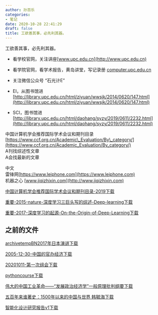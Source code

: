 ```yaml
---
author: 孙百乐
categories:
- 笔记
date: 2020-10-28 22:41:29
draft: false
title: 工欲善其事，必先利其器。
---
```


工欲善其事，必先利其器。

*   看学校官网，关注讲座[www.upc.edu.cn](http://www.upc.edu.cn)
*   看学院官网，看学术报告，黄岛讲堂，写记录册 [computer.upc.edu.cn](http://computer.upc.edu.cn)
*   关注微信公众号 “石光计E”

*   EI，从图书馆进[http://library.upc.edu.cn/html/ziyuan/wwsjk/2014/0620/147.html](http://library.upc.edu.cn/html/ziyuan/wwsjk/2014/0620/147.html)
*   SCI，图书馆进[http://library.upc.edu.cn/html/daohang/syzy/2019/0611/2232.html](http://library.upc.edu.cn/html/daohang/syzy/2019/0611/2232.html)

中国计算机学会推荐国际学术会议和期刊目录[https://www.ccf.org.cn/Academic\_Evaluation/By\_category/](https://www.ccf.org.cn/Academic_Evaluation/By_category/)  
A刊找综述性文章  
A会找最新的文章

中文  
雷锋网[https://www.leiphone.com](https://www.leiphone.com)  
机器之心 [www.jiqizhixin.com](http://www.jiqizhixin.com)

[中国计算机学会推荐国际学术会议和期刊目录-2019](https://myblog-1257298572.cos.ap-shanghai.myqcloud.com/mypic/wp-content/uploads//2020/10/中国计算机学会推荐国际学术会议和期刊目录-2019.pdf)[下载](https://myblog-1257298572.cos.ap-shanghai.myqcloud.com/mypic/wp-content/uploads//2020/10/中国计算机学会推荐国际学术会议和期刊目录-2019.pdf)

[重要-2015-nature-深度学习三巨头写的综述-Deep-learning](https://myblog-1257298572.cos.ap-shanghai.myqcloud.com/mypic/wp-content/uploads//2020/10/重要-2015-nature-深度学习三巨头写的综述-Deep-learning.pdf)[下载](https://myblog-1257298572.cos.ap-shanghai.myqcloud.com/mypic/wp-content/uploads//2020/10/重要-2015-nature-深度学习三巨头写的综述-Deep-learning.pdf)

[重要-2017-深度学习的起源-On-the-Origin-of-Deep-Learning](https://myblog-1257298572.cos.ap-shanghai.myqcloud.com/mypic/wp-content/uploads//2020/10/重要-2017-深度学习的起源-On-the-Origin-of-Deep-Learning.pdf)[下载](https://myblog-1257298572.cos.ap-shanghai.myqcloud.com/mypic/wp-content/uploads//2020/10/重要-2017-深度学习的起源-On-the-Origin-of-Deep-Learning.pdf)

## 之前的文件

[archivetempBN2017年日本演讲](https://myblog-1257298572.cos.ap-shanghai.myqcloud.com/mypic/wp-content/uploads//2020/10/archivetempBN2017年日本演讲.docx)[下载](https://myblog-1257298572.cos.ap-shanghai.myqcloud.com/mypic/wp-content/uploads//2020/10/archivetempBN2017年日本演讲.docx)

[2005-12-30-中国的官办经济](https://myblog-1257298572.cos.ap-shanghai.myqcloud.com/mypic/wp-content/uploads//2020/10/2005-12-30-中国的官办经济.doc)[下载](https://myblog-1257298572.cos.ap-shanghai.myqcloud.com/mypic/wp-content/uploads//2020/10/2005-12-30-中国的官办经济.doc)

[20201011-第一次组会](https://myblog-1257298572.cos.ap-shanghai.myqcloud.com/mypic/wp-content/uploads//2020/10/20201011-第一次组会.docx)[下载](https://myblog-1257298572.cos.ap-shanghai.myqcloud.com/mypic/wp-content/uploads//2020/10/20201011-第一次组会.docx)

[pythoncourse](https://myblog-1257298572.cos.ap-shanghai.myqcloud.com/mypic/wp-content/uploads//2020/10/pythoncourse.zip)[下载](https://myblog-1257298572.cos.ap-shanghai.myqcloud.com/mypic/wp-content/uploads//2020/10/pythoncourse.zip)

[伟大的中国工业革命——“发展政治经济学”一般原理批判纲要](https://myblog-1257298572.cos.ap-shanghai.myqcloud.com/mypic/wp-content/uploads//2020/10/伟大的中国工业革命——“发展政治经济学”一般原理批判纲要.pdf)[下载](https://myblog-1257298572.cos.ap-shanghai.myqcloud.com/mypic/wp-content/uploads//2020/10/伟大的中国工业革命——“发展政治经济学”一般原理批判纲要.pdf)

[五百年来谁著史：1500年以来的中国与世界 韩毓海](https://myblog-1257298572.cos.ap-shanghai.myqcloud.com/mypic/wp-content/uploads//2020/10/五百年来谁著史：1500年以来的中国与世界-韩毓海-1.pdf)[下载](https://myblog-1257298572.cos.ap-shanghai.myqcloud.com/mypic/wp-content/uploads//2020/10/五百年来谁著史：1500年以来的中国与世界-韩毓海-1.pdf)

[智能化设计研究报告v1](https://myblog-1257298572.cos.ap-shanghai.myqcloud.com/mypic/wp-content/uploads//2020/10/智能化设计研究报告v1.docx)[下载](https://myblog-1257298572.cos.ap-shanghai.myqcloud.com/mypic/wp-content/uploads//2020/10/智能化设计研究报告v1.docx)